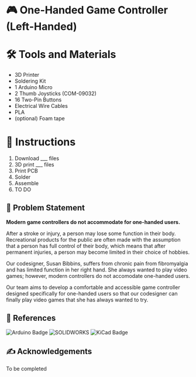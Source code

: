 # :video_game: **One-Handed Game Controller (Left-Handed)**

# 🛠️ **Tools and Materials**
- 3D Printer
- Soldering Kit
- 1 Arduino Micro
- 2 Thumb Joysticks (COM-09032)
- 16 Two-Pin Buttons
- Electrical Wire Cables
- PLA
- (optional) Foam tape

# :memo: **Instructions**
1. Download ___ files
2. 3D print ___ files
4. Print PCB
5. Solder
6. Assemble
7. TO DO

## :mag_right: Problem Statement
**Modern game controllers do not accommodate for one-handed users.**

After a stroke or injury, a person may lose some function in their body. Recreational products for the public are often made with the assumption that a person has full control of their body, which means that after permanent injuries, a person may become limited in their choice of hobbies.

Our codesigner, Susan Bibbins, suffers from chronic pain from fibromyalgia and has limited function in her right hand. She always wanted to play video games; however, modern controllers do not accomodate one-handed users.

Our team aims to develop a comfortable and accessible game controller designed specifically for one-handed users so that our codesigner can finally play video games that she has always wanted to try.


## 🔗 References
![Arduino Badge](https://img.shields.io/badge/Arduino-00878F?logo=arduino&logoColor=fff&style=for-the-badge)
![SOLIDWORKS](https://img.shields.io/badge/solidworks-005386?style=for-the-badge&logo=dassaultsystemes&logoColor=white)
![KiCad Badge](https://img.shields.io/badge/KiCad-314CB0?logo=kicad&logoColor=fff&style=for-the-badge)

  
## ✍️ Acknowledgements
To be completed
